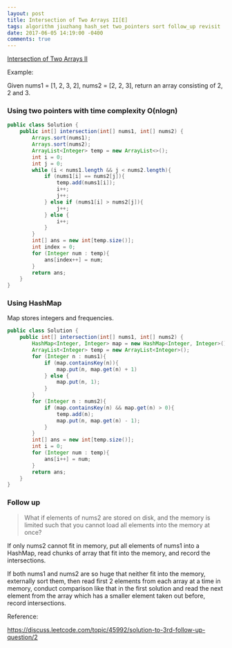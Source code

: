 ```yaml
---
layout: post
title: Intersection of Two Arrays II[E]
tags: algorithm jiuzhang hash_set two_pointers sort follow_up revisit
date: 2017-06-05 14:19:00 -0400
comments: true
---
```

<a href="http://www.lintcode.com/en/problem/intersection-of-two-arrays-ii/" target="_blank">Intersection of Two Arrays II</a>

Example:

Given nums1 = [1, 2, 3, 2], nums2 = [2, 2, 3], return an array consisting of 2, 2 and 3.

### Using two pointers with time complexity O(nlogn)

```java
public class Solution {
    public int[] intersection(int[] nums1, int[] nums2) {
        Arrays.sort(nums1);
        Arrays.sort(nums2);
        ArrayList<Integer> temp = new ArrayList<>();
        int i = 0;
        int j = 0;
        while (i < nums1.length && j < nums2.length){
            if (nums1[i] == nums2[j]){
                temp.add(nums1[i]);
                i++;
                j++;
            } else if (nums1[i] > nums2[j]){
                j++;
            } else {
                i++;
            }
        }
        int[] ans = new int[temp.size()];
        int index = 0;
        for (Integer num : temp){
            ans[index++] = num;
        }
        return ans;
    }
}
```

### Using HashMap 

Map stores integers and frequencies.

```java
public class Solution {
    public int[] intersection(int[] nums1, int[] nums2) {
        HashMap<Integer, Integer> map = new HashMap<Integer, Integer>();
        ArrayList<Integer> temp = new ArrayList<Integer>();
        for (Integer n : nums1){
            if (map.containsKey(n)){
                map.put(n, map.get(n) + 1)
            } else {
                map.put(n, 1);
            }
        }
        for (Integer n : nums2){
            if (map.containsKey(n) && map.get(n) > 0){
                temp.add(n);
                map.put(n, map.get(n) - 1);
            }
        }
        int[] ans = new int[temp.size()];
        int i = 0;
        for (Integer num : temp){
            ans[i++] = num; 
        }
        return ans;
    }
}
```

### Follow up

>What if elements of nums2 are stored on disk, and the memory is limited such that you cannot load all elements into the memory at once?

If only nums2 cannot fit in memory, put all elements of nums1 into a HashMap, read chunks of array that fit into the memory, and record the intersections.

If both nums1 and nums2 are so huge that neither fit into the memory, externally sort them, then read first 2 elements from each array at a time in memory, conduct comparison like that in the first solution and read the next element from the array which has a smaller element taken out before, record intersections.

Reference:

https://discuss.leetcode.com/topic/45992/solution-to-3rd-follow-up-question/2

